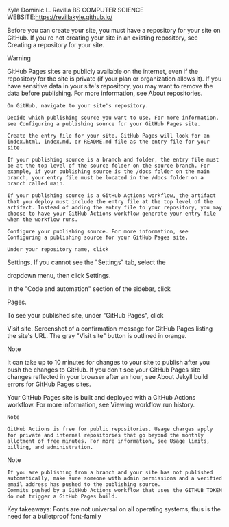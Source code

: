 Kyle Dominic L. Revilla
BS COMPUTER SCIENCE
WEBSITE:https://revillakyle.github.io/

Before you can create your site, you must have a repository for your site on GitHub. If you're not creating your site in an existing repository, see Creating a repository for your site.

Warning

GitHub Pages sites are publicly available on the internet, even if the repository for the site is private (if your plan or organization allows it). If you have sensitive data in your site's repository, you may want to remove the data before publishing. For more information, see About repositories.

    On GitHub, navigate to your site's repository.

    Decide which publishing source you want to use. For more information, see Configuring a publishing source for your GitHub Pages site.

    Create the entry file for your site. GitHub Pages will look for an index.html, index.md, or README.md file as the entry file for your site.

    If your publishing source is a branch and folder, the entry file must be at the top level of the source folder on the source branch. For example, if your publishing source is the /docs folder on the main branch, your entry file must be located in the /docs folder on a branch called main.

    If your publishing source is a GitHub Actions workflow, the artifact that you deploy must include the entry file at the top level of the artifact. Instead of adding the entry file to your repository, you may choose to have your GitHub Actions workflow generate your entry file when the workflow runs.

    Configure your publishing source. For more information, see Configuring a publishing source for your GitHub Pages site.

    Under your repository name, click 

Settings. If you cannot see the "Settings" tab, select the

dropdown menu, then click Settings.

In the "Code and automation" section of the sidebar, click

Pages.

To see your published site, under "GitHub Pages", click

Visit site.
Screenshot of a confirmation message for GitHub Pages listing the site's URL. The gray "Visit site" button is outlined in orange.

Note

It can take up to 10 minutes for changes to your site to publish after you push the changes to GitHub. If you don't see your GitHub Pages site changes reflected in your browser after an hour, see About Jekyll build errors for GitHub Pages sites.

Your GitHub Pages site is built and deployed with a GitHub Actions workflow. For more information, see Viewing workflow run history.

    Note

    GitHub Actions is free for public repositories. Usage charges apply for private and internal repositories that go beyond the monthly allotment of free minutes. For more information, see Usage limits, billing, and administration.

Note

    If you are publishing from a branch and your site has not published automatically, make sure someone with admin permissions and a verified email address has pushed to the publishing source.
    Commits pushed by a GitHub Actions workflow that uses the GITHUB_TOKEN do not trigger a GitHub Pages build.


Key takeaways: Fonts are not universal on all operating systems, thus is the need for a bulletproof font-family
